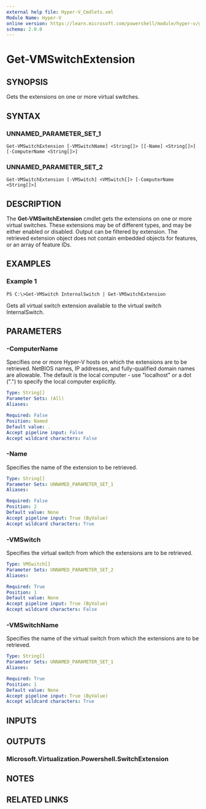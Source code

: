 ```yaml
---
external help file: Hyper-V_Cmdlets.xml
Module Name: Hyper-V
online version: https://learn.microsoft.com/powershell/module/hyper-v/get-vmswitchextension?view=windowsserver2012-ps&wt.mc_id=ps-gethelp
schema: 2.0.0
---
```


# Get-VMSwitchExtension

## SYNOPSIS
Gets the extensions on one or more virtual switches.

## SYNTAX

### UNNAMED_PARAMETER_SET_1
```
Get-VMSwitchExtension [-VMSwitchName] <String[]> [[-Name] <String[]>] [-ComputerName <String[]>]
```

### UNNAMED_PARAMETER_SET_2
```
Get-VMSwitchExtension [-VMSwitch] <VMSwitch[]> [-ComputerName <String[]>]
```

## DESCRIPTION
The **Get-VMSwitchExtension** cmdlet gets the extensions on one or more virtual switches.
These extensions may be of different types, and may be either enabled or disabled.
Output can be filtered by extension.
The retrieved extension object does not contain embedded objects for features, or an array of feature IDs.

## EXAMPLES

### Example 1
```
PS C:\>Get-VMSwitch InternalSwitch | Get-VMSwitchExtension
```

Gets all virtual switch extension available to the virtual switch InternalSwitch.

## PARAMETERS

### -ComputerName
Specifies one or more Hyper-V hosts on which the extensions are to be retrieved.
NetBIOS names, IP addresses, and fully-qualified domain names are allowable.
The default is the local computer - use "localhost" or a dot (".") to specify the local computer explicitly.

```yaml
Type: String[]
Parameter Sets: (All)
Aliases: 

Required: False
Position: Named
Default value: .
Accept pipeline input: False
Accept wildcard characters: False
```

### -Name
Specifies the name of the extension to be retrieved.

```yaml
Type: String[]
Parameter Sets: UNNAMED_PARAMETER_SET_1
Aliases: 

Required: False
Position: 2
Default value: None
Accept pipeline input: True (ByValue)
Accept wildcard characters: True
```

### -VMSwitch
Specifies the virtual switch from which the extensions are to be retrieved.

```yaml
Type: VMSwitch[]
Parameter Sets: UNNAMED_PARAMETER_SET_2
Aliases: 

Required: True
Position: 1
Default value: None
Accept pipeline input: True (ByValue)
Accept wildcard characters: False
```

### -VMSwitchName
Specifies the name of the virtual switch from which the extensions are to be retrieved.

```yaml
Type: String[]
Parameter Sets: UNNAMED_PARAMETER_SET_1
Aliases: 

Required: True
Position: 1
Default value: None
Accept pipeline input: True (ByValue)
Accept wildcard characters: True
```

## INPUTS

## OUTPUTS

### Microsoft.Virtualization.Powershell.SwitchExtension

## NOTES

## RELATED LINKS



